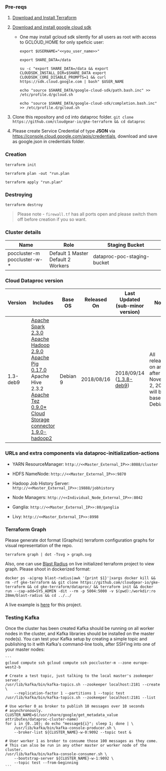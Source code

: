### Pre-reqs
1. [Download and Install Terraform](https://www.terraform.io/downloads.html)
2. [Download and install google cloud sdk](https://cloud.google.com/sdk/docs/downloads-interactive)
    * One may install gcloud sdk silently for all users as root with access to GCLOUD_HOME for only speficic user:

       `export $USERNAME="<<you_user_name>>"`

       `export SHARE_DATA=/data`

       `su -c "export SHARE_DATA=/data && export CLOUDSDK_INSTALL_DIR=$SHARE_DATA export CLOUDSDK_CORE_DISABLE_PROMPTS=1 && curl https://sdk.cloud.google.com | bash" $USER_NAME`

       `echo "source $SHARE_DATA/google-cloud-sdk/path.bash.inc" >> /etc/profile.d/gcloud.sh`

       `echo "source $SHARE_DATA/google-cloud-sdk/completion.bash.inc" >> /etc/profile.d/gcloud.sh`

3. Clone this repository and cd into dataproc folder. `git clone https://github.com/cloudgear-io/gke-terraform && cd dataproc`
4. Please create Service Credential of type **JSON** via https://console.cloud.google.com/apis/credentials, download and save as google.json in credentials folder.

### Creation
`terraform init`

`terraform plan -out "run.plan`

`terraform apply "run.plan"`

### Destroying
`terraform destroy`

>Please note - `firewall.tf` has all ports open and please switch them off before creation if you so want.

### Cluster details

Name | Role | Staging Bucket
--- | --- | ---
poccluster-m<br />poccluster-w-*| Default 1 Master <br />Default 2 Workers| dataproc-poc-staging-bucket

### Cloud Dataproc version
Version | Includes | Base OS | Released On | Last Updated (sub-minor version) | Notes
--- | --- | --- | --- |--- |---
1.3-deb9 | [Apache Spark 2.3.0](https://spark.apache.org/docs/2.3.0/)<br />[Apache Hadoop 2.9.0](https://hadoop.apache.org/docs/r2.9.0/index.html)<br />[Apache Pig 0.17.0](https://pig.apache.org/docs/r0.17.0/)<br />Apache Hive 2.3.2<br />[Apache Tez 0.9.0*](https://tez.apache.org/releases/apache-tez-0-9-0.html)<br />[Cloud Storage connector 1.9.0-hadoop2](https://github.com/GoogleCloudPlatform/bigdata-interop/releases/tag/v1.9.0) | Debian 9 | 2018/08/16 | 2018/09/14<br />([1.3.8-deb9](https://cloud.google.com/dataproc/docs/release-notes#september_14_2018)) | All releases on and after November 2, 2018 will be based on Debian 9.

### URLs and extra components via dataproc-initialization-actions

* YARN ResourceManager: `http://<<Master_External_IP>>:8088/cluster`

* HDFS NameNode: `http://<<Master_External_IP>>:9870`

* Hadoop Job History Server: `http://<<Master_External_IP>>:19888/jobhistory`

* Node Managers: `http://<<Individual_Node_External_IP>>:8042`

* Ganglia: `http://<<Master_External_IP>>:80/ganglia`

* Livy: `http://<<Master_External_IP>>:8998`

 ### Terraform Graph
 Please generate dot format (Graphviz) terraform configuration graphs for visual representation of the repo.

 `terraform graph | dot -Tsvg > graph.svg`
 
 Also, one can use [Blast Radius](https://github.com/28mm/blast-radius) on live initialized terraform project to view graph.
 Please shoot in dockerized format:

 `docker ps -a|grep blast-radius|awk '{print $1}'|xargs docker kill && rm -rf gke-terraform && git clone https://github.com/cloudgear-io/gke-terraform && cd gke-terraform/dataproc/ && terraform init && docker run --cap-add=SYS_ADMIN -dit --rm -p 5004:5000 -v $(pwd):/workdir:ro 28mm/blast-radius && cd ../../`

  A live example is [here](http://buildservers.westeurope.cloudapp.azure.com:5004/) for this project.

 ### Testing Kafka
  Once the cluster has been created Kafka should be running on all worker nodes in the cluster, and Kafka libraries should be installed on the master node(s). You can test your Kafka setup by creating a simple topic and publishing to it with Kafka's command-line tools, after SSH'ing into one of your master nodes:

    ```
    gcloud compute ssh gcloud compute ssh poccluster-m --zone europe-west2-b

    # Create a test topic, just talking to the local master's zookeeper server.
    /usr/lib/kafka/bin/kafka-topics.sh --zookeeper localhost:2181 --create \
        --replication-factor 1 --partitions 1 --topic test
    /usr/lib/kafka/bin/kafka-topics.sh --zookeeper localhost:2181 --list

    # Use worker 0 as broker to publish 10 messages over 10 seconds
    # asynchronously.
    CLUSTER_NAME=$(/usr/share/google/get_metadata_value attributes/dataproc-cluster-name)
    for i in {0..10}; do echo "message${i}"; sleep 1; done | \
        /usr/lib/kafka/bin/kafka-console-producer.sh \
        --broker-list ${CLUSTER_NAME}-w-0:9092 --topic test &

    # User worker 1 as broker to consume those 100 messages as they come.
    # This can also be run in any other master or worker node of the cluster.
    /usr/lib/kafka/bin/kafka-console-consumer.sh \
        --bootstrap-server ${CLUSTER_NAME}-w-1:9092 \
        --topic test --from-beginning
    ```
